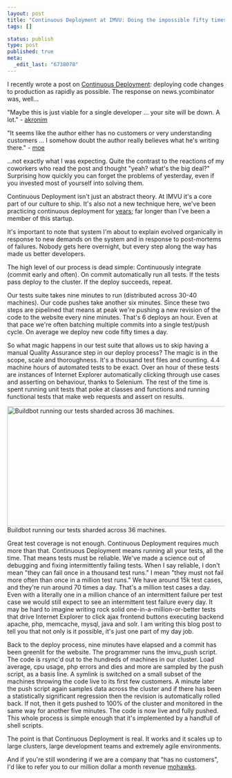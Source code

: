 ```yaml
--- 
layout: post
title: "Continuous Deployment at IMVU: Doing the impossible fifty times a day."
tags: []

status: publish
type: post
published: true
meta: 
  _edit_last: "6738078"
---
```

I recently wrote a post on <a href="http://timothyfitz.wordpress.com/2009/02/08/continuous-deployment/" target="_blank">Continuous Deployment</a>: deploying code changes to production as rapidly as possible. The response on news.ycombinator was, well...

"Maybe this is just viable for a single developer ... your site will be down. A lot." - <a href="http://news.ycombinator.com/item?id=472049" target="_blank">akronim</a>

"It seems like the author either has no customers or very understanding customers ... I somehow doubt the author really believes what he's writing there." - <a href="http://news.ycombinator.com/item?id=472133" target="_blank">moe</a>

...not exactly what I was expecting. Quite the contrast to the reactions of my coworkers who read the post and thought "yeah? what's the big deal?" Surprising how quickly you can forget the problems of yesterday, even if you invested most of yourself into solving them.

Continuous Deployment isn't just an abstract theory. At IMVU it's a core part of our culture to ship. It's also not a new technique here, we've been practicing continuous deployment for <a href="http://startuplessonslearned.blogspot.com/2008/09/lean-startup.html" target="_blank">years</a>; far longer than I've been a member of this startup.

It's important to note that system I'm about to explain evolved organically in response to new demands on the system and in response to post-mortems of failures. Nobody gets here overnight, but every step along the way has made us better developers.

The high level of our process is dead simple: Continuously integrate (commit early and often). On commit automatically run all tests. If the tests pass deploy to the cluster. If the deploy succeeds, repeat.

Our tests suite takes nine minutes to run (distributed across 30-40 machines). Our code pushes take another six minutes. Since these two steps are pipelined that means at peak we're pushing a new revision of the code to the website every nine minutes. That's 6 deploys an hour. Even at that pace we're often batching multiple commits into a single test/push cycle. On average we deploy new code fifty times a day.

So what magic happens in our test suite that allows us to skip having a manual Quality Assurance step in our deploy process? The magic is in the scope, scale and thoroughness. It's a thousand test files and counting. 4.4 machine hours of automated tests to be exact. Over an hour of these tests are instances of Internet Explorer automatically clicking through use cases and asserting on behaviour, thanks to Selenium. The rest of the time is spent running unit tests that poke at classes and functions and running functional tests that make web requests and assert on results.

<span class="captioned_image"><img class="size-full wp-image-34" title="Waterfall" src="http://timothyfitz.files.wordpress.com/2009/02/waterfall.png" alt="Buildbot running our tests sharded across 36 machines." width="640" height="278" />Buildbot running our tests sharded across 36 machines.</span>

Great test coverage is not enough. Continuous Deployment requires much more than that. Continuous Deployment means running all your tests, all the time. That means tests must be reliable. We've made a science out of debugging and fixing intermittently failing tests. When I say reliable, I don't mean "they can fail once in a thousand test runs." I mean "they must not fail more often than once in a million test runs." We have around 15k test cases, and they're run around 70 times a day. That's a million test cases a day. Even with a literally one in a million chance of an intermittent failure per test case we would still expect to see an intermittent test failure every day. It may be hard to imagine writing rock solid one-in-a-million-or-better tests that drive Internet Explorer to click ajax frontend buttons executing backend apache, php, memcache, mysql, java and solr. I am writing this blog post to tell you that not only is it possible, it's just one part of my day job.

Back to the deploy process, nine minutes have elapsed and a commit has been greenlit for the website. The programmer runs the imvu_push script. The code is rsync'd out to the hundreds of machines in our cluster. Load average, cpu usage, php errors and dies and more are sampled by the push script, as a basis line. A symlink is switched on a small subset of the machines throwing the code live to its first few customers. A minute later the push script again samples data across the cluster and if there has been a statistically significant regression then the revision is automatically rolled back. If not, then it gets pushed to 100% of the cluster and monitored in the same way for another five minutes. The code is now live and fully pushed. This whole process is simple enough that it's implemented by a handfull of shell scripts.

The point is that Continuous Deployment is real. It works and it scales up to large clusters, large development teams and extremely agile environments.

And if you're still wondering if we are a company that "has no customers", I'd like to refer you to our million dollar a month revenue <a href="http://www.flickr.com/photos/treborinato/2871009707/in/set-72157607385306405/" target="_blank">mohawks</a>.
